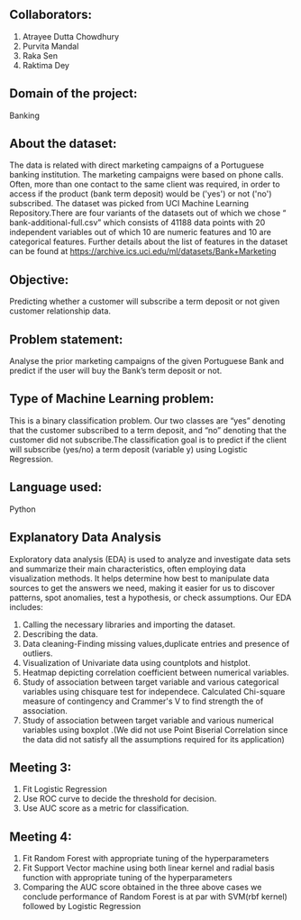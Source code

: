 ## Collaborators:
1. Atrayee Dutta Chowdhury
2. Purvita Mandal
3. Raka Sen
4. Raktima Dey
## Domain of the project:
 Banking
 ## About the dataset:
The data is related with direct marketing campaigns of a Portuguese banking institution. The marketing campaigns were based on phone calls. Often, more than one contact to the same client was required, in order to access if the product (bank term deposit) would be ('yes') or not ('no') subscribed.
The dataset was picked from UCI Machine Learning Repository.There are four variants of the datasets out of which we chose “ bank-additional-full.csv” which consists of 41188 data points with 20 independent variables out of which 10 are numeric features and 10 are categorical features. Further details about the list of features in the dataset can be found at https://archive.ics.uci.edu/ml/datasets/Bank+Marketing
## Objective:
Predicting whether a customer will subscribe a term deposit or not given customer relationship data.
## Problem statement: 
 Analyse the  prior marketing campaigns of the given Portuguese Bank and predict if the user will buy the Bank’s term deposit or not.
## Type of Machine Learning problem:
This is a binary classification problem. Our two classes are “yes” denoting that the customer subscribed to a term deposit, and “no” denoting that the customer did not subscribe.The classification goal is to predict if the client will subscribe (yes/no) a term deposit (variable y) using Logistic Regression.
## Language used:
Python
## Explanatory Data Analysis
Exploratory data analysis (EDA) is used to analyze and investigate data sets and summarize their main characteristics, often employing data visualization methods. It helps determine how best to manipulate data sources to get the answers we need, making it easier for us to discover patterns, spot anomalies, test a hypothesis, or check assumptions.
Our EDA includes:
1) Calling the necessary libraries and importing the dataset.
2) Describing the data.
3) Data cleaning-Finding missing values,duplicate entries and presence of outliers.
4) Visualization of Univariate data using countplots and histplot.
5) Heatmap depicting correlation coefficient between numerical variables.
6) Study of association between target variable and various categorical variables using chisquare test for independece. Calculated Chi-square measure of contingency and Crammer's V to find strength the of association. 
7) Study of association between target variable and various numerical variables using boxplot .(We did not use Point Biserial Correlation since the data did not satisfy all the assumptions required for its application)
## Meeting 3: 
1) Fit Logistic Regression 
2) Use ROC curve to decide the threshold for decision.
3) Use AUC score as a metric for classification.
## Meeting 4:
 1) Fit Random Forest  with appropriate tuning of the hyperparameters  
 2) Fit Support Vector machine using both linear kernel and radial basis function with appropriate tuning of the hyperparameters
 3) Comparing the AUC score obtained in the three above cases we conclude performance of Random Forest is at par with SVM(rbf kernel)  followed by Logistic Regression  
 
 
